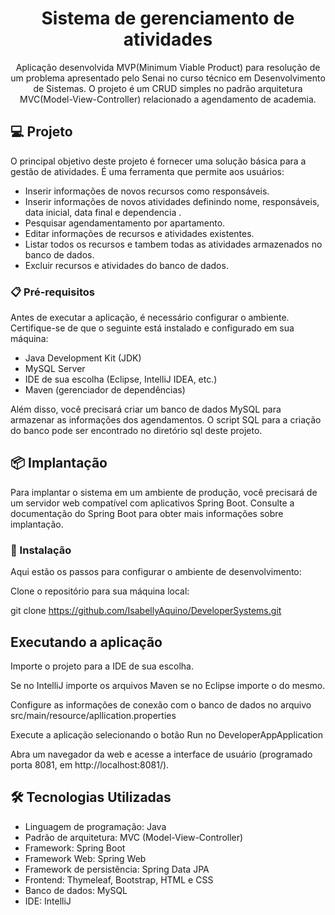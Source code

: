 <h1 align="center"> Sistema de gerenciamento de atividades </h1>

<p align="center">Aplicação desenvolvida MVP(Minimum Viable Product) para resolução de um problema apresentado pelo Senai no curso técnico em Desenvolvimento de Sistemas. O projeto é um CRUD simples no padrão arquitetura MVC(Model-View-Controller) relacionado a agendamento de academia.
 <br/>
</p>


## 💻 Projeto

O principal objetivo deste projeto é fornecer uma solução básica para a gestão de atividades. É uma ferramenta que permite aos usuários:

- Inserir informações de novos recursos como responsáveis.
- Inserir informações de novos atividades definindo nome, responsáveis, data inicial, data final e dependencia .
- Pesquisar agendamentamento por apartamento.
- Editar informações de recursos e atividades existentes.
- Listar todos os recursos e tambem todas as atividades armazenados no banco de dados.
- Excluir recursos e atividades do banco de dados.



### 📋 Pré-requisitos

Antes de executar a aplicação, é necessário configurar o ambiente. Certifique-se de que o seguinte está instalado e configurado em sua máquina:

- Java Development Kit (JDK)
- MySQL Server
- IDE de sua escolha (Eclipse, IntelliJ IDEA, etc.)
- Maven (gerenciador de dependências)

Além disso, você precisará criar um banco de dados MySQL para armazenar as informações dos agendamentos. O script SQL para a criação do banco pode ser encontrado no diretório sql deste projeto.

## 📦 Implantação

Para implantar o sistema em um ambiente de produção, você precisará de um servidor web compatível com aplicativos Spring Boot. Consulte a documentação do Spring Boot para obter mais informações sobre implantação.


### 🔧 Instalação

Aqui estão os passos para configurar o ambiente de desenvolvimento:

Clone o repositório para sua máquina local:

git clone https://github.com/IsabellyAquino/DeveloperSystems.git

## Executando a aplicação

Importe o projeto para a IDE de sua escolha.

Se no IntelliJ importe os arquivos Maven se no Eclipse importe o do mesmo.

Configure as informações de conexão com o banco de dados no arquivo src/main/resource/apllication.properties

Execute a aplicação selecionando o botão Run no DeveloperAppApplication 

Abra um navegador da web e acesse a interface de usuário (programado porta 8081, em http://localhost:8081/).


## 🛠️ Tecnologias Utilizadas

- Linguagem de programação: Java
- Padrão de arquitetura: MVC (Model-View-Controller)
- Framework: Spring Boot
- Framework Web: Spring Web
- Framework de persistência: Spring Data JPA
- Frontend: Thymeleaf, Bootstrap, HTML e CSS
- Banco de dados: MySQL
- IDE: IntelliJ


